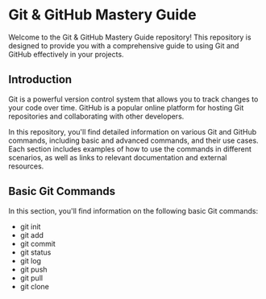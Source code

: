 # Git & GitHub Mastery Guide

Welcome to the Git & GitHub Mastery Guide repository! This repository is designed to provide you with a comprehensive guide to using Git and GitHub effectively in your projects.


## Introduction

Git is a powerful version control system that allows you to track changes to your code over time. GitHub is a popular online platform for hosting Git repositories and collaborating with other developers.


In this repository, you'll find detailed information on various Git and GitHub commands, including basic and advanced commands, and their use cases. Each section includes examples of how to use the commands in different scenarios, as well as links to relevant documentation and external resources.

## Basic Git Commands
In this section, you'll find information on the following basic Git commands:

* git init
* git add
* git commit
* git status
* git log
* git push
* git pull
* git clone
